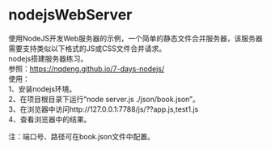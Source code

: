 # nodejsWebServer
使用NodeJS开发Web服务器的示例，一个简单的静态文件合并服务器，该服务器需要支持类似以下格式的JS或CSS文件合并请求。
<br>
nodejs搭建服务器练习。<br>
参照：https://nqdeng.github.io/7-days-nodejs/<br>
使用：<br>
1、安装nodejs环境。<br>
2、在项目根目录下运行“node server.js ./json/book.json”。<br>
3、在浏览器中访问http://127.0.0.1:7788/js/??app.js,test1.js<br>
4、查看浏览器中的结果。<br>

注：端口号、路径可在book.json文件中配置。<br>
